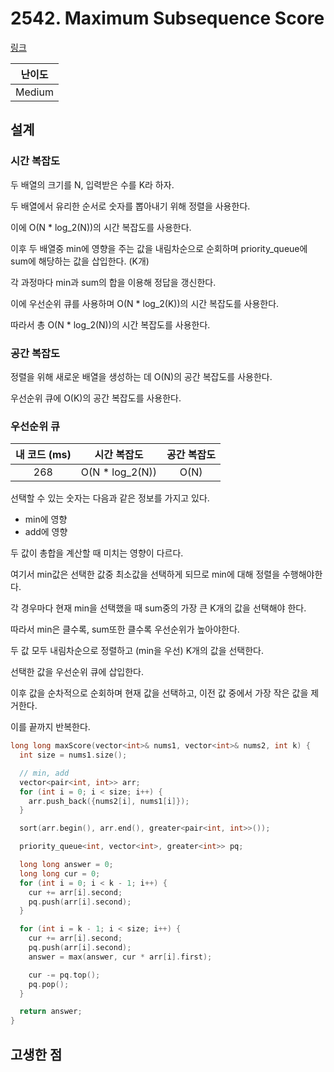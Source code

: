 # 2542. Maximum Subsequence Score

[링크](https://leetcode.com/problems/maximum-subsequence-score/description/)

| 난이도 |
| :----: |
| Medium |

## 설계

### 시간 복잡도

두 배열의 크기를 N, 입력받은 수를 K라 하자.

두 배열에서 유리한 순서로 숫자를 뽑아내기 위해 정렬을 사용한다.

이에 O(N * log_2(N))의 시간 복잡도를 사용한다.

이후 두 배열중 min에 영향을 주는 값을 내림차순으로 순회하며 priority_queue에 sum에 해당하는 값을 삽입한다. (K개)

각 과정마다 min과 sum의 합을 이용해 정답을 갱신한다.

이에 우선순위 큐를 사용하며 O(N * log_2(K))의 시간 복잡도를 사용한다.

따라서 총 O(N * log_2(N))의 시간 복잡도를 사용한다.

### 공간 복잡도

정렬을 위해 새로운 배열을 생성하는 데 O(N)의 공간 복잡도를 사용한다.

우선순위 큐에 O(K)의 공간 복잡도를 사용한다.

### 우선순위 큐

| 내 코드 (ms) |   시간 복잡도   | 공간 복잡도 |
| :----------: | :-------------: | :---------: |
|     268      | O(N * log_2(N)) |    O(N)     |

선택할 수 있는 숫자는 다음과 같은 정보를 가지고 있다.

- min에 영향
- add에 영향

두 값이 총합을 계산할 때 미치는 영향이 다르다.

여기서 min값은 선택한 값중 최소값을 선택하게 되므로 min에 대해 정렬을 수행해야한다.

각 경우마다 현재 min을 선택했을 때 sum중의 가장 큰 K개의 값을 선택해야 한다.

따라서 min은 클수록, sum또한 클수록 우선순위가 높아야한다.

두 값 모두 내림차순으로 정렬하고 (min을 우선) K개의 값을 선택한다.

선택한 값을 우선순위 큐에 삽입한다.

이후 값을 순차적으로 순회하며 현재 값을 선택하고, 이전 값 중에서 가장 작은 값을 제거한다.

이를 끝까지 반복한다.

```cpp
long long maxScore(vector<int>& nums1, vector<int>& nums2, int k) {
  int size = nums1.size();

  // min, add
  vector<pair<int, int>> arr;
  for (int i = 0; i < size; i++) {
    arr.push_back({nums2[i], nums1[i]});
  }

  sort(arr.begin(), arr.end(), greater<pair<int, int>>());

  priority_queue<int, vector<int>, greater<int>> pq;

  long long answer = 0;
  long long cur = 0;
  for (int i = 0; i < k - 1; i++) {
    cur += arr[i].second;
    pq.push(arr[i].second);
  }

  for (int i = k - 1; i < size; i++) {
    cur += arr[i].second;
    pq.push(arr[i].second);
    answer = max(answer, cur * arr[i].first);

    cur -= pq.top();
    pq.pop();
  }

  return answer;
}
```

## 고생한 점
